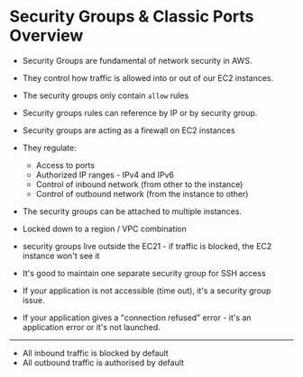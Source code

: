 # Security Groups & Classic Ports Overview

- Security Groups are fundamental of network security in AWS.
- They control how traffic is allowed into or out of our EC2 instances.
- The security groups only contain `allow` rules
- Security groups rules can reference by IP or by security group.

- Security groups are acting as a firewall on EC2 instances
- They regulate:
    - Access to ports
    - Authorized IP ranges - IPv4 and IPv6
    - Control of inbound network (from other to the instance)
    - Control of outbound network (from the instance to other)

- The security groups can be attached to multiple instances.
- Locked down to a region / VPC combination
- security groups live outside the EC21 - if traffic is blocked, the EC2 instance won't see it

- It's good to maintain one separate security group for SSH access
- If your application is not accessible (time out), it's a security group issue.
- If your application gives a "connection refused" error - it's an application error or it's not launched.

---

- All inbound traffic is blocked by default
- All outbound traffic is authorised by default